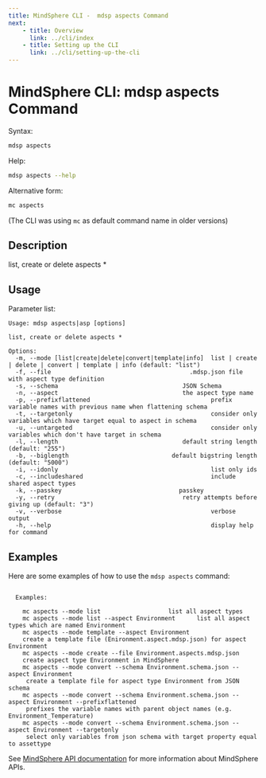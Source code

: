 ```yaml
---
title: MindSphere CLI -  mdsp aspects Command
next:
    - title: Overview
      link: ../cli/index
    - title: Setting up the CLI
      link: ../cli/setting-up-the-cli
---
```


# MindSphere CLI: mdsp aspects Command

Syntax:

```bash
mdsp aspects
```

Help:

```bash
mdsp aspects --help
```

Alternative form:

```bash
mc aspects
```

(The CLI was using `mc` as default command name in older versions)

## Description

list, create or delete aspects *

## Usage

Parameter list:

```text
Usage: mdsp aspects|asp [options]

list, create or delete aspects *

Options:
  -m, --mode [list|create|delete|convert|template|info]  list | create | delete | convert | template | info (default: "list")
  -f, --file                                       .mdsp.json file with aspect type definition
  -s, --schema                                   JSON Schema
  -n, --aspect                                   the aspect type name
  -p, --prefixflattened                                  prefix variable names with previous name when flattening schema
  -t, --targetonly                                       consider only variables which have target equal to aspect in schema
  -u, --untargeted                                       consider only variables which don't have target in schema
  -l, --length                                   default string length (default: "255")
  -b, --biglength                             default bigstring length (default: "5000")
  -i, --idonly                                           list only ids
  -c, --includeshared                                    include shared aspect types
  -k, --passkey                                 passkey
  -y, --retry                                    retry attempts before giving up (default: "3")
  -v, --verbose                                          verbose output
  -h, --help                                             display help for command

```

## Examples

Here are some examples of how to use the `mdsp aspects` command:

```text

  Examples:

    mc aspects --mode list 					 list all aspect types
    mc aspects --mode list --aspect Environment		 list all aspect types which are named Environment
    mc aspects --mode template --aspect Environment 
	create a template file (Enironment.aspect.mdsp.json) for aspect Environment
    mc aspects --mode create --file Environment.aspects.mdsp.json 
	create aspect type Environment in MindSphere
    mc aspects --mode convert --schema Environment.schema.json --aspect Environment 
	 create a template file for aspect type Environment from JSON schema
    mc aspects --mode convert --schema Environment.schema.json --aspect Environment --prefixflattened 
	 prefixes the variable names with parent object names (e.g. Environment_Temperature)
    mc aspects --mode convert --schema Environment.schema.json --aspect Environment --targetonly 
	 select only variables from json schema with target property equal to assettype

```

See [MindSphere API documentation](https://documentation.mindsphere.io/MindSphere/apis/index.html) for more information about MindSphere APIs.